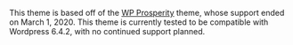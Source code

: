 This theme is based off of the [WP Prosperity](http://www.wp-prosperity.com) theme, whose support ended on March 1, 2020. This theme is currently tested to be compatible with Wordpress 6.4.2, with no continued support planned.
